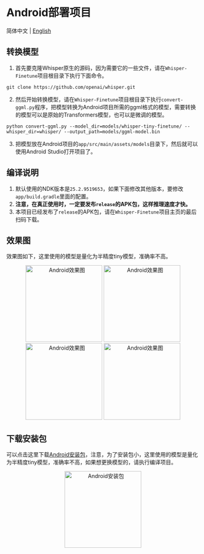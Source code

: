 # Android部署项目

简体中文 | [English](./README_en.md)

## 转换模型

1. 首先要克隆Whisper原生的源码，因为需要它的一些文件，请在`Whisper-Finetune`项目根目录下执行下面命令。
```shell
git clone https://github.com/openai/whisper.git
```

2. 然后开始转换模型，请在`Whisper-Finetune`项目根目录下执行`convert-ggml.py`程序，把模型转换为Android项目所需的ggml格式的模型，需要转换的模型可以是原始的Transformers模型，也可以是微调的模型。
```shell
python convert-ggml.py --model_dir=models/whisper-tiny-finetune/ --whisper_dir=whisper/ --output_path=models/ggml-model.bin
```

3. 把模型放在Android项目的`app/src/main/assets/models`目录下，然后就可以使用Android Studio打开项目了。


## 编译说明

1. 默认使用的NDK版本是`25.2.9519653`，如果下面修改其他版本，要修改`app/build.gradle`里面的配置。
2. **注意，在真正使用时，一定要发布`release`的APK包，这样推理速度才快。**
3. 本项目已经发布了`release`的APK包，请在`Whisper-Finetune`项目主页的最后扫码下载。

## 效果图

效果图如下，这里使用的模型是量化为半精度tiny模型，准确率不高。
<br/>
<div align="center">
<img src="../docs/images/android2.jpg" alt="Android效果图" width="200">
<img src="../docs/images/android1.jpg" alt="Android效果图" width="200">
<img src="../docs/images/android3.jpg" alt="Android效果图" width="200">
<img src="../docs/images/android4.jpg" alt="Android效果图" width="200">
</div>

## 下载安装包

可以点击这里下载[Android安装包](https://yeyupiaoling.cn/whisper.apk)，注意，为了安装包小，这里使用的模型是量化为半精度tiny模型，准确率不高，如果想更换模型的，请执行编译项目。
<br/>
<div align="center">
<img src="../docs/images/android.jpg" alt="Android安装包" width="200">
</div>
